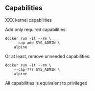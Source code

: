 ## Capabilities

XXX kernel capabilities

Add only required capabilities:

```
docker run -it --rm \
    --cap-add SYS_ADMIN \
    alpine
```

Or at least, remove unneeded capabilities:

```
docker run -it --rm \
    --cap-??? SYS_ADMIN \
    alpine
```

All capabilities is equivalent to privileged